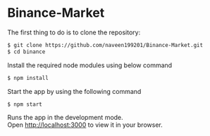 # Binance-Market

The first thing to do is to clone the repository:
```sh
$ git clone https://github.com/naveen199201/Binance-Market.git
$ cd binance
```
Install the required node modules using below command
```sh
$ npm install
```
Start the app by using the following command
```sh
$ npm start
```
Runs the app in the development mode.\
Open [http://localhost:3000](http://localhost:3000) to view it in your browser.
